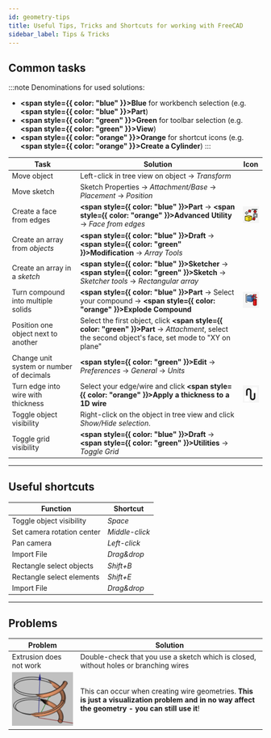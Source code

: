 ```yaml
---
id: geometry-tips
title: Useful Tips, Tricks and Shortcuts for working with FreeCAD
sidebar_label: Tips & Tricks
---
```


## Common tasks

:::note
Denominations for used solutions:
- **<span style={{ color: "blue" }}>Blue</span>** for workbench selection (e.g. **<span style={{ color: "blue" }}>Part</span>**)
- **<span style={{ color: "green" }}>Green</span>** for toolbar selection (e.g. **<span style={{ color: "green" }}>View</span>**)
- **<span style={{ color: "orange" }}>Orange</span>** for shortcut icons (e.g. **<span style={{ color: "orange" }}>Create a Cylinder</span>**)
:::

| Task                                     | Solution                                   | Icon                                   |
| ---------------------------------------- | ------------------------------------------ | ------------------------------------------ |
| Move object                              | Left-click in tree view on object → *Transform*                     |
| Move sketch                              | Sketch Properties → *Attachment/Base* → *Placement* → *Position*        |
| Create a face from edges                 | **<span style={{ color: "blue" }}>Part</span>** → **<span style={{ color: "orange" }}>Advanced Utility</span>** → *Face from edges* | ![assets/tips-tricks/1.png](assets/tips-tricks/1.png) |
| Create an array from *objects*           | **<span style={{ color: "blue" }}>Draft</span>** → **<span style={{ color: "green" }}>Modification</span>** → *Array Tools* |
| Create an array in a *sketch*            | **<span style={{ color: "blue" }}>Sketcher</span>** → **<span style={{ color: "green" }}>Sketch</span>** → *Sketcher tools* → *Rectangular array* |
| Turn compound into multiple solids       | **<span style={{ color: "blue" }}>Part</span>** → Select your compound → **<span style={{ color: "orange" }}>Explode Compound</span>** |![assets/tips-tricks/1.png](assets/tips-tricks/2.png)              |
| Position one object next to another      | Select the first object, click **<span style={{ color: "green" }}>Part</span>** → *Attachment*, select the second object's face, set mode to "XY on plane"               |
| Change unit system or number of decimals | **<span style={{ color: "green" }}>Edit</span>** → *Preferences* → *General* → *Units*                                                                                       |
| Turn edge into wire with thickness       | Select your edge/wire and click **<span style={{ color: "orange" }}>Apply a thickness to a 1D wire</span>** | ![assets/tips-tricks/1.png](assets/tips-tricks/3.png) |
| Toggle object visibility                 | Right-click on the object in tree view and click *Show/Hide selection*.                                                        |
| Toggle grid visibility                   | **<span style={{ color: "blue" }}>Draft</span>** → **<span style={{ color: "green" }}>Utilities</span>** → *Toggle Grid*                                                                                        |

---

## Useful shortcuts
    
| Function                   | Shortcut     |
| -------------------------- | ------------ |
| Toggle object visibility   | *Space*        |
| Set camera rotation center | *Middle-click* |
| Pan camera                 | *Left-click*   |
| Import File                | *Drag&drop*    |
| Rectangle select objects   | *Shift+B*      |
| Rectangle select elements  | *Shift+E*      |
| Import File                | *Drag&drop*    |


---

## Problems

| Problem               | Solution                                   |
| ---------------------------- | ------------------------------------------ |
| Extrusion does not work      | Double-check that you use a sketch which is closed, without holes or branching wires |
| ![assets/tips-tricks/1.png](assets/tips-tricks/4.png)      | This can occur when creating wire geometries. **This is just a visualization problem and in no way affect the geometry - you can still use it**! |





